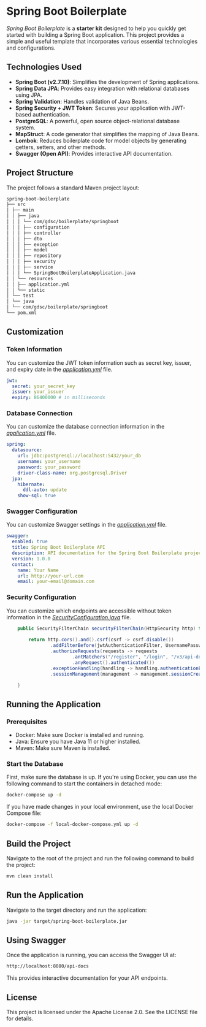 # Spring Boot Boilerplate

*Spring Boot Boilerplate* is a **starter kit** designed to help you quickly get started with building a Spring Boot application. This project provides a simple and useful template that incorporates various essential technologies and configurations.

## Technologies Used

- **Spring Boot (v2.7.10)**: Simplifies the development of Spring applications.
- **Spring Data JPA**: Provides easy integration with relational databases using JPA.
- **Spring Validation**: Handles validation of Java Beans.
- **Spring Security + JWT Token**: Secures your application with JWT-based authentication.
- **PostgreSQL**: A powerful, open source object-relational database system.
- **MapStruct**: A code generator that simplifies the mapping of Java Beans.
- **Lombok**: Reduces boilerplate code for model objects by generating getters, setters, and other methods.
- **Swagger (Open API)**: Provides interactive API documentation.

## Project Structure

The project follows a standard Maven project layout:

```sh
spring-boot-boilerplate
├── src
│ ├── main
│ │ ├── java
│ │ │ └── com/gdsc/boilerplate/springboot
│ │ │ ├── configuration
│ │ │ ├── controller
│ │ │ ├── dto
│ │ │ ├── exception
│ │ │ ├── model
│ │ │ ├── repository
│ │ │ ├── security
│ │ │ ├── service
│ │ │ └── SpringBootBoilerplateApplication.java
│ │ └── resources
│ │ ├── application.yml
│ │ └── static
│ └── test
│ └── java
│ └── com/gdsc/boilerplate/springboot
└── pom.xml
```

## Customization

### Token Information
You can customize the JWT token information such as secret key, issuer, and expiry date in the [*application.yml*](https://github.com/dscdut/java-spring-boilerplate/blob/develop/src/main/resources/application.yml) file.

```yaml
jwt:
  secret: your_secret_key
  issuer: your_issuer
  expiry: 86400000 # in milliseconds
```

### Database Connection
You can customize the database connection information in the [*application.yml*](https://github.com/dscdut/java-spring-boilerplate/blob/develop/src/main/resources/application.yml) file.

```yaml
spring:
  datasource:
    url: jdbc:postgresql://localhost:5432/your_db
    username: your_username
    password: your_password
    driver-class-name: org.postgresql.Driver
  jpa:
    hibernate:
      ddl-auto: update
    show-sql: true
```

### Swagger Configuration
You can customize Swagger settings in the [*application.yml*](https://github.com/dscdut/java-spring-boilerplate/blob/develop/src/main/resources/application.yml) file.

```yaml
swagger:
  enabled: true
  title: Spring Boot Boilerplate API
  description: API documentation for the Spring Boot Boilerplate project
  version: 1.0.0
  contact:
    name: Your Name
    url: http://your-url.com
    email: your-email@domain.com
```

### Security Configuration
You can customize which endpoints are accessible without token information in the [*SecurityConfiguration.java*](https://github.com/dscdut/java-spring-boilerplate/blob/develop/src/main/java/com/gdsc/boilerplate/springboot/configuration/SecurityConfiguration.java) file.

```java
	public SecurityFilterChain securityFilterChain(HttpSecurity http) throws Exception {
	
		return http.cors().and().csrf(csrf -> csrf.disable())
                .addFilterBefore(jwtAuthenticationFilter, UsernamePasswordAuthenticationFilter.class)
                .authorizeRequests(requests -> requests
                        .antMatchers("/register", "/login", "/v3/api-docs/**", "/swagger-ui/**", "/api-docs", "/actuator/**").permitAll()
                        .anyRequest().authenticated())
                .exceptionHandling(handling -> handling.authenticationEntryPoint(unauthorizedHandler))
                .sessionManagement(management -> management.sessionCreationPolicy(SessionCreationPolicy.STATELESS)).build();

	}
```

## Running the Application
### Prerequisites
 - Docker: Make sure Docker is installed and running.
 - Java: Ensure you have Java 11 or higher installed.
 - Maven: Make sure Maven is installed.

### Start the Database
First, make sure the database is up. If you're using Docker, you can use the following command to start the containers in detached mode:

```sh
docker-compose up -d
```

If you have made changes in your local environment, use the local Docker Compose file:

```sh
docker-compose -f local-docker-compose.yml up -d
```

## Build the Project
Navigate to the root of the project and run the following command to build the project:

```sh
mvn clean install
```

## Run the Application
Navigate to the target directory and run the application:

```sh
java -jar target/spring-boot-boilerplate.jar
```

## Using Swagger
Once the application is running, you can access the Swagger UI at:

```sh
http://localhost:8080/api-docs
```

This provides interactive documentation for your API endpoints.

## License
This project is licensed under the Apache License 2.0. See the LICENSE file for details.
